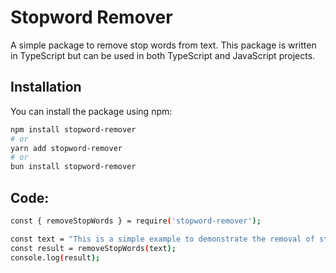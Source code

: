 # Stopword Remover

A simple package to remove stop words from text. This package is written in TypeScript but can be used in both TypeScript and JavaScript projects.

## Installation

You can install the package using npm:

```bash
npm install stopword-remover
# or
yarn add stopword-remover
# or
bun install stopword-remover
```

## Code:

```bash
const { removeStopWords } = require('stopword-remover');

const text = "This is a simple example to demonstrate the removal of stop words.";
const result = removeStopWords(text);
console.log(result);

```

